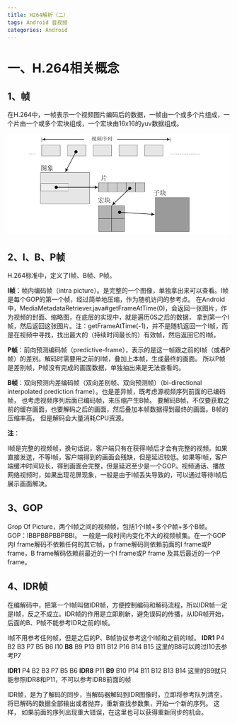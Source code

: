 ```yaml
---
title: H264解析（二）
tags: Android 音视频
categories: Android
---
```


# 一、H.264相关概念

## 1、帧
在H.264中，一帧表示一个视频图片编码后的数据，一帧由一个或多个片组成，一个片由一个或多个宏块组成，一个宏块由16x16的yuv数据组成。

![帧-片-宏块](https://raw.githubusercontent.com/FrankdeBoers/blog/master/static/img/%E5%B8%A7-%E7%89%87-%E5%AE%8F%E5%9D%97.png)

## 2、I、B、P帧
H.264标准中，定义了I帧、B帧、P帧。

**I帧**：帧内编码帧（intra picture）。是完整的一个图像，单独拿出来可以查看。I帧是每个GOP的第一个帧，经过简单地压缩，作为随机访问的参考点。
在Android中，MediaMetadataRetriever.java#getFrameAtTime(0)，会返回一张图片，作为视频的封面、缩略图，在底层的实现中，就是遍历0S之后的数据，
拿到第一个I帧，然后返回这张图片。注：getFrameAtTime(-1)，并不是随机返回一个I帧，而是在视频中寻找，找出最大的（持续时间最长的）有效帧，然后返回它的I帧。

**P帧**：前向预测编码帧（predictive-frame），表示的是这一帧跟之前的I帧（或者P帧）的差别。解码时需要用之前的I帧，叠加上本帧，生成最终的画面。
所以P帧是差别帧，P帧没有完成的画面数据，单独抽出来是无法查看的。

**B帧**：双向预测内差编码帧（双向差别帧、双向预测帧）（bi-directional interpolated prediction frame）。也是差异帧，既考虑源视频序列前面的已编码帧，
也考虑视频序列后面已编码帧，来压缩产生B帧。  要解码B帧，不仅要获取之前的缓存画面，也要解码之后的画面，然后叠加本帧数据得到最终的画面。B帧的压缩率高，
但是解码会大量消耗CPU资源。

**注**：

I帧是完整的视频帧，换句话说，客户端只有在获得I帧后才会有完整的视频。如果直接发送，不等I帧，客户端得到的画面会残缺，但是延迟较低。如果等I帧，客户端缓冲时间较长，得到画面会完整，但是延迟至少是一个GOP。视频通话、播放网络视频时，如果出现花屏现象，一般是由于I帧丢失导致的，可以通过等待I帧后展示画面解决。

## 3、GOP
Grop Of Picture，两个I帧之间的视频帧，包括1个I帧+多个P帧+多个B帧。GOP：IBBPBBPBBPBBI。  一般是一段时间内变化不大的视频帧集。在一个GOP内I frame解码不依赖任何的其它帧，p frame解码则依赖前面的I frame或P frame，B frame解码依赖前最近的一个I frame或P frame 及其后最近的一个P frame。

## 4、IDR帧
在编解码中，把第一个I帧叫做IDR帧，方便控制编码和解码流程，所以IDR帧一定是I帧，反之不成立。IDR帧的作用是立即刷新，避免误码的传播，从IDR帧开始，后面的B、P帧不能参考IDR之前的I帧。

I帧不用参考任何帧，但是之后的P、B帧协议参考这个I帧和之前的I帧。
**IDR1** P4 B2 B3 P7 B5 B6 I10 **B8** B9 P13 B11 B12 P16 B14 B15   这里的B8可以跨过I10去参考P7

**IDR1** P4 B2 B3 P7 B5 B6 **IDR8** P11 **B9** B10 P14 B11 B12 B13 B14  这里的B9就只能参照IDR8和P11，不可以参考IDR8前面的帧

IDR帧，是为了解码的同步，当解码器解码到IDR图像时，立即将参考队列清空，将已解码的数据全部输出或者抛弃，重新查找参数集，开始一个新的序列。 这样，
如果前面的序列出现重大错误，在这里也可以获得重新同步的机会。






